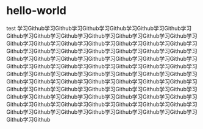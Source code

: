# hello-world
test
学习Github学习Github学习Github学习Github学习Github学习Github学习Github学习Github学习Github学习Github学习Github学习Github学习Github学习Github学习Github学习Github学习Github学习Github学习Github学习Github学习Github学习Github学习Github学习Github学习Github学习Github学习Github学习Github学习Github学习Github学习Github学习Github学习Github学习Github学习Github学习Github学习Github学习Github学习Github学习Github学习Github学习Github学习Github学习Github学习Github学习Github学习Github学习Github学习Github学习Github学习Github学习Github学习Github学习Github学习Github学习Github学习Github学习Github学习Github学习Github学习Github学习Github学习Github学习Github学习Github学习Github学习Github学习Github学习Github学习Github学习Github学习Github学习Github学习Github学习Github学习Github学习Github学习Github学习Github学习Github学习Github学习Github学习Github学习Github学习Github
